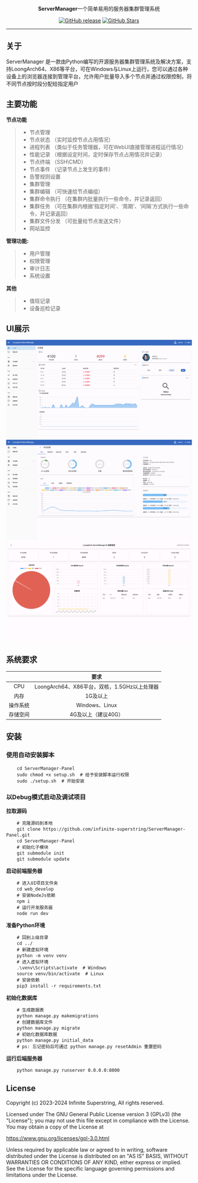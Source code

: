<P align="center"><b>ServerManager</b>一个简单易用的服务器集群管理系统</P>
<p align="center">
  <a href="https://github.com/infinite-superstring/ServerManager-Panel/releases"><img src="https://img.shields.io/github/v/release/infinite-superstring/ServerManager-Panel" alt="GitHub release"></a>
  <a href="https://github.com/infinite-superstring/ServerManager-Panel"><img src="https://img.shields.io/github/stars/infinite-superstring/ServerManager-Panel?color=%231890FF&style=flat-square" alt="GitHub Stars"></a>
</p>
<hr />

## 关于
ServerManager 是一款由Python编写的开源服务器集群管理系统及解决方案，支持LoongArch64、X86等平台，可在Windows与Linux上运行，您可以通过各种设备上的浏览器连接到管理平台，允许用户批量导入多个节点并通过权限控制，将不同节点按时段分配给指定用户

## 主要功能

**节点功能**
>- 节点管理
>  - 节点状态 （实时监控节点占用情况）
>  - 进程列表 （类似于任务管理器，可在WebUI直接管理进程运行情况）
>  - 性能记录 （根据设定时间，定时保存节点占用情况并记录）
>  - 节点终端 （SSH\CMD）
>  - 节点事件 （记录节点上发生的事件）
>  - 告警规则设置
>- 集群管理
>  - 集群编辑 （可快速给节点编组）
>  - 集群命令执行 （在集群内批量执行一些命令，并记录返回）
>  - 集群任务 （可在集群内根据‘指定时间’、‘周期’、‘间隔’方式执行一些命令，并记录返回）
>  - 集群文件分发 （可批量给节点发送文件）
>- 网站监控  

**管理功能:**
>- 用户管理
>- 权限管理
>- 审计日志
>- 系统设置  

**其他**
>- 值班记录
>- 设备巡检记录

## UI展示  
![主界面](docs/images/home_page.png)
![节点页](docs/images/node_page.png)
![数据大屏](docs/images/data_screen_page.png)

## 系统要求
|      |                要求                |
|:----:|:--------------------------------:|  
| CPU  | LoongArch64、X86平台，双核，1.5GHz以上处理器 |
|  内存  |              1G及以上               |
| 操作系统 |          Windows、Linux           |
| 存储空间 |           4G及以上（建议40G）           |


## 安装

### 使用自动安装脚本
```shell
    cd ServerManager-Panel
    sudo chmod +x setup.sh  # 给予安装脚本运行权限
    sudo ./setup.sh  # 开始安装
```

### 以Debug模式启动及调试项目
**拉取源码**

```shell
    # 克隆源码到本地
    git clone https://github.com/infinite-superstring/ServerManager-Panel.git
    cd ServerManager-Panel
    # 初始化子模块
    git submodule init
    git submodule update
```

**启动前端服务器**

```shell
    # 进入UI项目文件夹
    cd web_develop
    # 安装NodeJs依赖
    npm i
    # 运行开发服务器
    node run dev
```

**准备Python环境**

```shell
    # 回到上级目录
    cd ../
    # 新建虚拟环境
    python -m venv venv
    # 进入虚拟环境
    .\venv\Scripts\activate  # Windows
    source venv/bin/activate  # Linux
    # 安装依赖
    pip3 install -r requirements.txt
```

**初始化数据库**
```shell
    # 生成数据表
    python manage.py makemigrations
    # 创建数据库文件 
    python manage.py migrate
    # 初始化数据库数据
    python manage.py initial_data
    # ps: 忘记密码后可通过 python manage.py resetAdmin 重置密码
```

**运行后端服务器**

```shell
    python manage.py runserver 0.0.0.0:8000
```

## License
Copyright (c) 2023-2024 Infinite Superstring, All rights reserved.

Licensed under The GNU General Public License version 3 (GPLv3) (the "License"); you may not use this file except in compliance with the License. You may obtain a copy of the License at

https://www.gnu.org/licenses/gpl-3.0.html

Unless required by applicable law or agreed to in writing, software distributed under the License is distributed on an "AS IS" BASIS, WITHOUT WARRANTIES OR CONDITIONS OF ANY KIND, either express or implied. See the License for the specific language governing permissions and limitations under the License.
